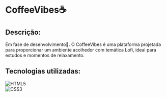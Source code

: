 # CoffeeVibes☕

## Descrição:
Em fase de desenvolvimento🚩. O CoffeeVibes é uma plataforma projetada para proporcionar um ambiente acolhedor com temática Lofi, ideal para estudos e momentos de relaxamento.

## Tecnologias utilizadas:
![HTML5](https://img.shields.io/badge/html5-%23E34F26.svg?style=plastic&logo=html5&logoColor=white) <br> ![CSS3](https://img.shields.io/badge/css3-%231572B6.svg?style=plastic&logo=css3&logoColor=white)
